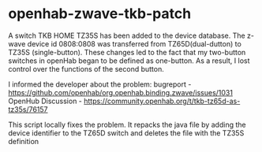 # openhab-zwave-tkb-patch

A switch TKB HOME TZ35S has been added to the device database. The z-wave device id 0808:0808 was transferred from TZ65D(dual-dutton) to TZ35S (single-button).
These changes led to the fact that my two-button switches in openHab began to be defined as one-button.
As a result, I lost control over the functions of the second button.

I informed the developer about the problem:
bugreport - https://github.com/openhab/org.openhab.binding.zwave/issues/1031
OpenHub Discussion - https://community.openhab.org/t/tkb-tz65d-as-tz35s/76157

This script locally fixes the problem.
It repacks the java file by adding the device identifier to the TZ65D switch and deletes the file with the TZ35S definition 


